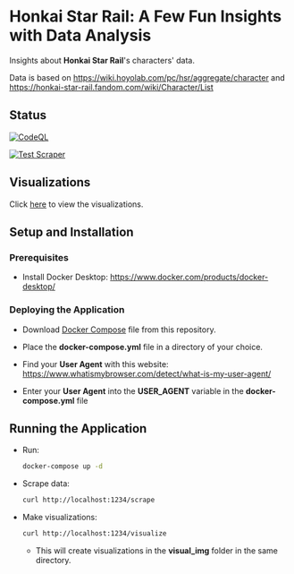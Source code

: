 # Honkai Star Rail: A Few Fun Insights with Data Analysis

Insights about **Honkai Star Rail**'s characters' data.

Data is based on <https://wiki.hoyolab.com/pc/hsr/aggregate/character>
and <https://honkai-star-rail.fandom.com/wiki/Character/List>

## Status

[![CodeQL](https://github.com/sakan811/Honkai-Star-Rail-A-Few-Fun-Insights-with-Data-Analysis/actions/workflows/codeql.yml/badge.svg)](https://github.com/sakan811/Honkai-Star-Rail-A-Few-Fun-Insights-with-Data-Analysis/actions/workflows/codeql.yml)

[![Test Scraper](https://github.com/sakan811/Honkai-Star-Rail-A-Few-Fun-Insights-with-Data-Analysis/actions/workflows/test-scraper.yml/badge.svg)](https://github.com/sakan811/Honkai-Star-Rail-A-Few-Fun-Insights-with-Data-Analysis/actions/workflows/test-scraper.yml)

## Visualizations

Click [here](./docs/VISUAL.md) to view the visualizations.

## Setup and Installation

### Prerequisites

* Install Docker Desktop: <https://www.docker.com/products/docker-desktop/>

### Deploying the Application

* Download [Docker Compose](./docker-compose.yml) file from this repository.

* Place the **docker-compose.yml** file in a directory of your choice.

* Find your **User Agent** with this website: <https://www.whatismybrowser.com/detect/what-is-my-user-agent/>

* Enter your **User Agent** into the **USER_AGENT** variable in the **docker-compose.yml** file

## Running the Application

* Run:

  ```bash
  docker-compose up -d
  ```

* Scrape data:
  
  ```bash
  curl http://localhost:1234/scrape
  ```

* Make visualizations:

  ```bash
  curl http://localhost:1234/visualize
  ```

  * This will create visualizations in the **visual_img** folder in the same directory.
